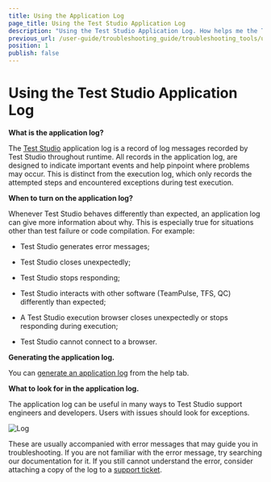 ```yaml
---
title: Using the Application Log
page_title: Using the Test Studio Application Log
description: "Using the Test Studio Application Log. How helps me the Test Studio application log. What errors can be identified in the Test Studio Application Log. "
previous_url: /user-guide/troubleshooting_guide/troubleshooting_tools/using_the_application_log.aspx, /user-guide/troubleshooting_guide/troubleshooting_tools/using_the_application_log
position: 1
publish: false
---
```

# Using the Test Studio Application Log

**What is the application log?**

The <a href="https://www.telerik.com/teststudio" target="_blank">Test Studio</a> application log is a record of log messages recorded by Test Studio throughout runtime. All records in the application log, are designed to indicate important events and help pinpoint where problems may occur. This is distinct from the execution log, which only records the attempted steps and encountered exceptions during test execution.

**When to turn on the application log?**

Whenever Test Studio behaves differently than expected, an application log can give more information about why. This is especially true for situations other than test failure or code compilation. For example:

- Test Studio generates error messages;

- Test Studio closes unexpectedly;

- Test Studio stops responding;

- Test Studio interacts with other software (TeamPulse, TFS, QC) differently than expected;

- A Test Studio execution browser closes unexpectedly or stops responding during execution;

- Test Studio cannot connect to a browser.

**Generating the application log.**

You can <a href="/knowledge-base/best-practices-kb/generate-application-log" target="_blank">generate an application log</a> from the help tab.

**What to look for in the application log.**

The application log can be useful in many ways to Test Studio support engineers and developers. Users with issues should look for exceptions. 

![Log][1]

These are usually accompanied with error messages that may guide you in troubleshooting. If you are not familiar with the error message, try searching our documentation for it. If you still cannot understand the error, consider attaching a copy of the log to a <a href="/knowledge-base/best-practices-kb/submit-support-ticket" target="_blank">support ticket</a>. 

[1]: /img/troubleshooting-guide/troubleshooting-tools-tg/using-the-application-log/fig1.png